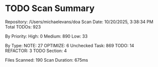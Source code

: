 TODO Scan Summary
=================
Repository: /Users/michaelevans/doa
Scan Date: 10/20/2025, 3:38:34 PM
Total TODOs: 923

By Priority:
  High: 0
  Medium: 890
  Low: 33

By Type:
  NOTE: 27
  OPTIMIZE: 6
  Unchecked Task: 869
  TODO: 14
  REFACTOR: 3
  TODO Section: 4

Files Scanned: 190
Scan Duration: 675ms